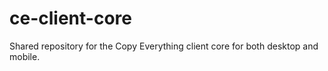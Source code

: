 # ce-client-core
Shared repository for the Copy Everything client core for both desktop and mobile.
